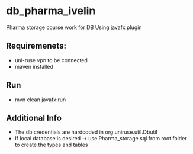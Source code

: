 # db_pharma_ivelin

Pharma storage course work for DB Using javafx plugin

## Requiremenets:

* uni-ruse vpn to be connected
* maven installed

## Run

* mvn clean javafx:run

## Additional Info

* The db credentials are hardcoded in org.uniruse.util.Dbutil
* If local database is desired -> use Pharma_storage.sql from root folder to create the types and tables
